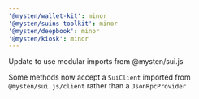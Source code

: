 ```yaml
---
'@mysten/wallet-kit': minor
'@mysten/suins-toolkit': minor
'@mysten/deepbook': minor
'@mysten/kiosk': minor
---
```


Update to use modular imports from @mysten/sui.js

Some methods now accept a `SuiClient` imported from `@mysten/sui.js/client` rather than a `JsonRpcProvider`
